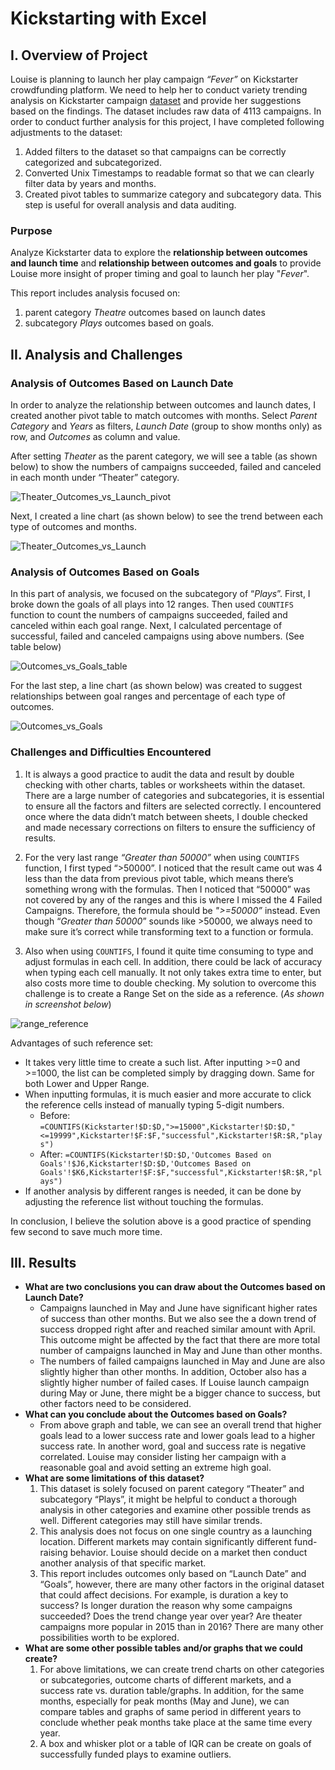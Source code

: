 # Kickstarting with Excel

## I. Overview of Project
Louise is planning to launch her play campaign _“Fever”_ on Kickstarter crowdfunding platform. We need to help her to conduct variety trending analysis on Kickstarter campaign [dataset](https://github.com/weihaolun/kickstarter-analysis/blob/d468114fb10abc7cadd8638a2e20543b9ebc9fe5/Kickstarter_Challenge.xlsx) and provide her suggestions based on the findings.
The dataset includes raw data of 4113 campaigns. In order to conduct further analysis for this project, I have completed following adjustments to the dataset:
1.	Added filters to the dataset so that campaigns can be correctly categorized and subcategorized.
2.	Converted Unix Timestamps to readable format so that we can clearly filter data by years and months.
3.	Created pivot tables to summarize category and subcategory data. This step is useful for overall analysis and data auditing.

### Purpose
Analyze Kickstarter data to explore the **relationship between outcomes and launch time** and **relationship between outcomes and goals** to provide Louise more insight of proper timing and goal to launch her play "_Fever_".

This report includes analysis focused on:
1.	parent category *Theatre* outcomes based on launch dates
2.	subcategory *Plays* outcomes based on goals.

## II. Analysis and Challenges
### Analysis of Outcomes Based on Launch Date
  In order to analyze the relationship between outcomes and launch dates, I created another pivot table to match outcomes with months. Select _Parent Category_ and _Years_ as filters, _Launch Date_ (group to show months only) as row, and _Outcomes_ as column and value.
  
  After setting _Theater_ as the parent category, we will see a table (as shown below) to show the numbers of campaigns succeeded, failed and canceled in each month under “Theater” category. 
  
 ![Theater_Outcomes_vs_Launch_pivot](https://user-images.githubusercontent.com/84211948/122661954-1caf9500-d12b-11eb-859d-072fb7e25a5c.png) 
  
  Next, I created a line chart (as shown below) to see the trend between each type of outcomes and months.

![Theater_Outcomes_vs_Launch](https://user-images.githubusercontent.com/84211948/122508235-56529580-cf9d-11eb-81ac-d506fe7b7a6e.png)

### Analysis of Outcomes Based on Goals
  In this part of analysis, we focused on the subcategory of “_Plays_”. First, I broke down the goals of all plays into 12 ranges. Then used ```COUNTIFS``` function to count the numbers of campaigns succeeded, failed and canceled within each goal range. Next, I calculated percentage of successful, failed and canceled campaigns using above numbers. (See table below)
  
  ![Outcomes_vs_Goals_table](https://user-images.githubusercontent.com/84211948/122662132-4fa65880-d12c-11eb-86ec-328bd05634e3.png)

  For the last step, a line chart (as shown below) was created to suggest relationships between goal ranges and percentage of each type of outcomes.

![Outcomes_vs_Goals](https://user-images.githubusercontent.com/84211948/122508247-5b174980-cf9d-11eb-9590-7810d5e73158.png)


### Challenges and Difficulties Encountered
1.	It is always a good practice to audit the data and result by double checking with other charts, tables or worksheets within the dataset. There are a large number of categories and subcategories, it is essential to ensure all the factors and filters are selected correctly. I encountered once where the data didn’t match between sheets, I double checked and made necessary corrections on filters to ensure the sufficiency of results.

2.  For the very last range _“Greater than 50000”_ when using ```COUNTIFS``` function, I first typed “>50000”. I noticed that the result came out was 4 less than the data from previous pivot table, which means there’s something wrong with the formulas. Then I noticed that “50000” was not covered by any of the ranges and this is where I missed the 4 Failed Campaigns. Therefore, the formula should be _">=50000”_ instead. Even though “_Greater than 50000_” sounds like >50000, we always need to make sure it’s correct while transforming text to a function or formula. 
3.	Also when using ```COUNTIFS```, I found it quite time consuming to type and adjust formulas in each cell. In addition, there could be lack of accuracy when typing each cell manually. It not only takes extra time to enter, but also costs more time to double checking. 
My solution to overcome this challenge is to create a Range Set on the side as a reference. (_As shown in screenshot below_)

![range_reference](https://user-images.githubusercontent.com/84211948/122509738-f9a4aa00-cf9f-11eb-8087-110b6996c8e0.png)

Advantages of such reference set:
  - It takes very little time to create a such list. After inputting >=0 and >=1000, the list can be completed simply by dragging down. Same for both Lower and Upper Range.
  - When inputting formulas, it is much easier and more accurate to click the reference cells instead of manually typing 5-digit numbers.
      - Before: ```=COUNTIFS(Kickstarter!$D:$D,">=15000",Kickstarter!$D:$D,"<=19999",Kickstarter!$F:$F,"successful",Kickstarter!$R:$R,"plays")```
      - After: ```=COUNTIFS(Kickstarter!$D:$D,'Outcomes Based on Goals'!$J6,Kickstarter!$D:$D,'Outcomes Based on Goals'!$K6,Kickstarter!$F:$F,"successful",Kickstarter!$R:$R,"plays")```
  - If another analysis by different ranges is needed, it can be done by adjusting the reference list without touching the formulas.

In conclusion, I believe the solution above is a good practice of spending few second to save much more time.

## III. Results
- **What are two conclusions you can draw about the Outcomes based on Launch Date?**
  - Campaigns launched in May and June have significant higher rates of success than other months. But we also see the a down trend of success dropped right after and reached similar amount with April. This outcome might be affected by the fact that there are more total number of campaigns launched in May and June than other months.
  - The numbers of failed campaigns launched in May and June are also slightly higher than other months. In addition, October also has a slightly higher number of failed cases.
  If Louise launch campaign during May or June, there might be a bigger chance to success, but other factors need to be considered.
- **What can you conclude about the Outcomes based on Goals?**
  - From above graph and table, we can see an overall trend that higher goals lead to a lower success rate and lower goals lead to a higher success rate. In another word, goal and success rate is negative correlated.
  Louise may consider listing her campaign with a reasonable goal and avoid setting an extreme high goal.
- **What are some limitations of this dataset?**
  1.  This dataset is solely focused on parent category “Theater” and subcategory “Plays”, it might be helpful to conduct a thorough analysis in other categories   and examine other possible trends as well. Different categories may still have similar trends.
  2.  This analysis does not focus on one single country as a launching location. Different markets may contain significantly different fund-raising behavior. Louise should decide on a market then conduct another analysis of that specific market.
  3.  This report includes outcomes only based on “Launch Date” and “Goals”, however, there are many other factors in the original dataset that could affect decisions. For example, is duration a key to success? Is longer duration the reason why some campaigns succeeded? Does the trend change year over year? Are theater campaigns more popular in 2015 than in 2016? There are many other possibilities worth to be explored. 
- **What are some other possible tables and/or graphs that we could create?**
  1.  For above limitations, we can create trend charts on other categories or subcategories, outcome charts of different markets, and a success rate vs. duration table/graphs. In addition, for the same months, especially for peak months (May and June), we can compare tables and graphs of same period in different years to conclude whether peak months take place at the same time every year.
  2.  A box and whisker plot or a table of IQR can be create on goals of successfully funded plays to examine outliers. 




